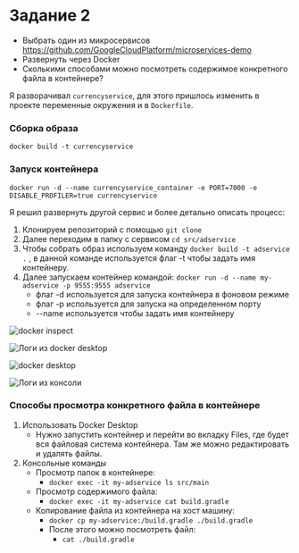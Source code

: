 # Задание 2 

- Выбрать один из микросервисов  https://github.com/GoogleCloudPlatform/microservices-demo  
- Развернуть через Docker  
- Сколькими способами можно посмотреть  содержимое конкретного файла в контейнере?

Я разворачивал `currencyservice`, для этого пришлось изменить в проекте переменные окружения и в `Dockerfile`.

### Сборка образа 

``` docker build -t currencyservice ```

### Запуск контейнера 

``` docker run -d --name currencyservice_container -e PORT=7000 -e DISABLE_PROFILER=true currencyservice ```


Я решил развернуть другой сервис и более детально описать процесс:

1) Клонируем репозиторий с помощью `git clone`
2) Далее переходим в папку с сервисом `cd src/adservice`
3) Чтобы собрать образ используем команду `docker build -t adservice .` , в данной команде используется флаг -t чтобы задать имя контейнеру.
5) Далее запускаем контейнер командой: `docker run -d --name my-adservice -p 9555:9555 adservice` 
	- флаг -d используется для запуска контейнера в фоновом режиме 
	- флаг -p используется для запуска на определенном порту
	- --name используется чтобы задать имя контейнеру 
	
![docker inspect](img/p3.png)

![Логи из docker desktop](img/p1.png)

![docker desktop](img/p4.png)
  
![Логи из консоли](img/p2.png)



### Способы просмотра конкретного  файла в контейнере
1) Использовать Docker Desktop
    - Нужно запустить контейнер и перейти во вкладку Files, где будет вся файловая система контейнера. Там же можно редактировать и удалять файлы.
2) Консольные команды 
    - Просмотр папок в контейнере: 
        - ```docker exec -it my-adservice ls src/main```
    - Просмотр содержимого файла: 
        - ```docker exec -it my-adservice cat build.gradle```
    - Копирование файла из контейнера на хост машину: 
        - ```docker cp my-adservice:/build.gradle ./build.gradle ```
        - После этого можно посмотреть файл: 
            - ```cat ./build.gradle ```
    